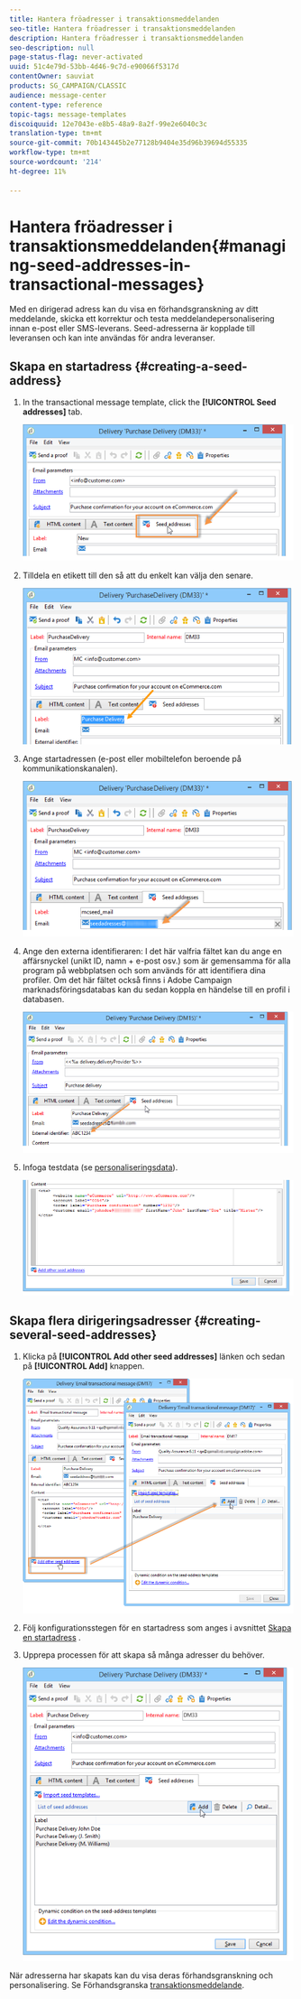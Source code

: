 ```yaml
---
title: Hantera fröadresser i transaktionsmeddelanden
seo-title: Hantera fröadresser i transaktionsmeddelanden
description: Hantera fröadresser i transaktionsmeddelanden
seo-description: null
page-status-flag: never-activated
uuid: 51c4e79d-53bb-4d46-9c7d-e90066f5317d
contentOwner: sauviat
products: SG_CAMPAIGN/CLASSIC
audience: message-center
content-type: reference
topic-tags: message-templates
discoiquuid: 12e7043e-e8b5-48a9-8a2f-99e2e6040c3c
translation-type: tm+mt
source-git-commit: 70b143445b2e77128b9404e35d96b39694d55335
workflow-type: tm+mt
source-wordcount: '214'
ht-degree: 11%

---
```



# Hantera fröadresser i transaktionsmeddelanden{#managing-seed-addresses-in-transactional-messages}

Med en dirigerad adress kan du visa en förhandsgranskning av ditt meddelande, skicka ett korrektur och testa meddelandepersonalisering innan e-post eller SMS-leverans. Seed-adresserna är kopplade till leveransen och kan inte användas för andra leveranser.

## Skapa en startadress {#creating-a-seed-address}

1. In the transactional message template, click the **[!UICONTROL Seed addresses]** tab.

   ![](assets/messagecenter_create_seedaddr_001.png)

1. Tilldela en etikett till den så att du enkelt kan välja den senare.

   ![](assets/messagecenter_create_seedaddr_002.png)

1. Ange startadressen (e-post eller mobiltelefon beroende på kommunikationskanalen).

   ![](assets/messagecenter_create_seedaddr_003.png)

1. Ange den externa identifieraren: I det här valfria fältet kan du ange en affärsnyckel (unikt ID, namn + e-post osv.) som är gemensamma för alla program på webbplatsen och som används för att identifiera dina profiler. Om det här fältet också finns i Adobe Campaign marknadsföringsdatabas kan du sedan koppla en händelse till en profil i databasen.

   ![](assets/messagecenter_create_seedaddr_003bis.png)

1. Infoga testdata (se [personaliseringsdata](../../message-center/using/personalization-data.md)).

   ![](assets/messagecenter_create_custo_001.png)

## Skapa flera dirigeringsadresser {#creating-several-seed-addresses}

1. Klicka på **[!UICONTROL Add other seed addresses]** länken och sedan på **[!UICONTROL Add]** knappen.

   ![](assets/messagecenter_create_seedaddr_004.png)

1. Följ konfigurationsstegen för en startadress som anges i avsnittet [Skapa en startadress](#creating-a-seed-address) .
1. Upprepa processen för att skapa så många adresser du behöver.

   ![](assets/messagecenter_create_seedaddr_008.png)

När adresserna har skapats kan du visa deras förhandsgranskning och personalisering. Se Förhandsgranska [transaktionsmeddelande](../../message-center/using/transactional-message-preview.md).
